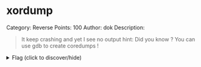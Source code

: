 # xordump
Category: Reverse
Points: 100
Author: dok
Description:

> It keep crashing and yet I see no output
> hint:
> Did you know ? You can use gdb to create coredumps !

<details>
<summary>Flag (click to discover/hide)</summary>
<p>GH19{n0Mor3_x0R_4U_h3x0r!}</p>
</details>
